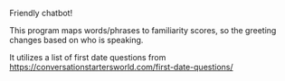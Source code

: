 Friendly chatbot!

This program maps words/phrases to familiarity scores, so the greeting changes based on who is speaking.

It utilizes a list of first date questions from https://conversationstartersworld.com/first-date-questions/
